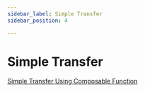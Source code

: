 ```yaml
---
sidebar_label: Simple Transfer
sidebar_position: 4

---
```

# Simple Transfer

[Simple Transfer Using Composable Function](https://github.com/bloxbean/cardano-client-examples/blob/main/src/test/java/com/bloxbean/cardano/client/example/function/TransferTransactionTest.java)

[//]: # (# Overview)

[//]: # (In this section, we will go through the steps required to do a simple Ada transfer from a )

[//]: # (sender account to a receiver account. )

[//]: # ()
[//]: # (## Select a Network and Provider)

[//]: # ()
[//]: # (First we need to select a network for our transaction. You can choose one of the available)

[//]: # (public test network. )

[//]: # (Similarly, choose a backend provider to interact with Cardano blockchain. To start with, you )

[//]: # ()
[//]: # ()
[//]: # (## Create Sender and Receiver accounts)

[//]: # ()
[//]: # (We need two accounts for this example, a sender account and a receiver account.)

[//]: # ()
[//]: # (```java)

[//]: # ()
[//]: # (```)

[//]: # ()
[//]: # ()
[//]: # (## Topup sender account with test Ada)

[//]: # ()
[//]: # ()
[//]: # (## Simple Transfer - Using Composable Functions)

[//]: # ()
[//]: # ()
[//]: # (## Simple Transfer - Using High Level Api)

[//]: # ()
[//]: # (//TODO)

[//]: # (## Simple Transfer - Using Low Level Api)

[//]: # (//TODO)
